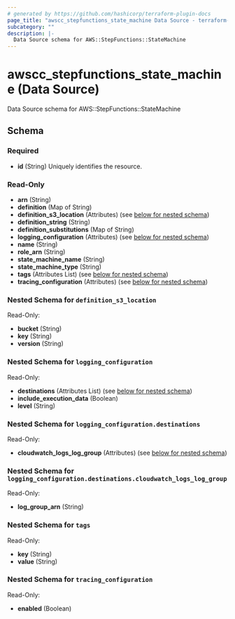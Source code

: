 ```yaml
---
# generated by https://github.com/hashicorp/terraform-plugin-docs
page_title: "awscc_stepfunctions_state_machine Data Source - terraform-provider-awscc"
subcategory: ""
description: |-
  Data Source schema for AWS::StepFunctions::StateMachine
---
```


# awscc_stepfunctions_state_machine (Data Source)

Data Source schema for AWS::StepFunctions::StateMachine



<!-- schema generated by tfplugindocs -->
## Schema

### Required

- **id** (String) Uniquely identifies the resource.

### Read-Only

- **arn** (String)
- **definition** (Map of String)
- **definition_s3_location** (Attributes) (see [below for nested schema](#nestedatt--definition_s3_location))
- **definition_string** (String)
- **definition_substitutions** (Map of String)
- **logging_configuration** (Attributes) (see [below for nested schema](#nestedatt--logging_configuration))
- **name** (String)
- **role_arn** (String)
- **state_machine_name** (String)
- **state_machine_type** (String)
- **tags** (Attributes List) (see [below for nested schema](#nestedatt--tags))
- **tracing_configuration** (Attributes) (see [below for nested schema](#nestedatt--tracing_configuration))

<a id="nestedatt--definition_s3_location"></a>
### Nested Schema for `definition_s3_location`

Read-Only:

- **bucket** (String)
- **key** (String)
- **version** (String)


<a id="nestedatt--logging_configuration"></a>
### Nested Schema for `logging_configuration`

Read-Only:

- **destinations** (Attributes List) (see [below for nested schema](#nestedatt--logging_configuration--destinations))
- **include_execution_data** (Boolean)
- **level** (String)

<a id="nestedatt--logging_configuration--destinations"></a>
### Nested Schema for `logging_configuration.destinations`

Read-Only:

- **cloudwatch_logs_log_group** (Attributes) (see [below for nested schema](#nestedatt--logging_configuration--destinations--cloudwatch_logs_log_group))

<a id="nestedatt--logging_configuration--destinations--cloudwatch_logs_log_group"></a>
### Nested Schema for `logging_configuration.destinations.cloudwatch_logs_log_group`

Read-Only:

- **log_group_arn** (String)




<a id="nestedatt--tags"></a>
### Nested Schema for `tags`

Read-Only:

- **key** (String)
- **value** (String)


<a id="nestedatt--tracing_configuration"></a>
### Nested Schema for `tracing_configuration`

Read-Only:

- **enabled** (Boolean)


